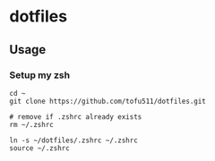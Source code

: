 # dotfiles

## Usage

### Setup my zsh

```
cd ~
git clone https://github.com/tofu511/dotfiles.git

# remove if .zshrc already exists
rm ~/.zshrc

ln -s ~/dotfiles/.zshrc ~/.zshrc
source ~/.zshrc
```
